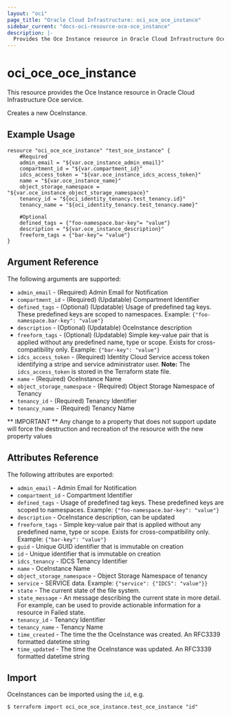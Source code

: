 ```yaml
---
layout: "oci"
page_title: "Oracle Cloud Infrastructure: oci_oce_oce_instance"
sidebar_current: "docs-oci-resource-oce-oce_instance"
description: |-
  Provides the Oce Instance resource in Oracle Cloud Infrastructure Oce service
---
```


# oci_oce_oce_instance
This resource provides the Oce Instance resource in Oracle Cloud Infrastructure Oce service.

Creates a new OceInstance.


## Example Usage

```hcl
resource "oci_oce_oce_instance" "test_oce_instance" {
	#Required
	admin_email = "${var.oce_instance_admin_email}"
	compartment_id = "${var.compartment_id}"
	idcs_access_token = "${var.oce_instance_idcs_access_token}"
	name = "${var.oce_instance_name}"
	object_storage_namespace = "${var.oce_instance_object_storage_namespace}"
	tenancy_id = "${oci_identity_tenancy.test_tenancy.id}"
	tenancy_name = "${oci_identity_tenancy.test_tenancy.name}"

	#Optional
	defined_tags = {"foo-namespace.bar-key"= "value"}
	description = "${var.oce_instance_description}"
	freeform_tags = {"bar-key"= "value"}
}
```

## Argument Reference

The following arguments are supported:

* `admin_email` - (Required) Admin Email for Notification
* `compartment_id` - (Required) (Updatable) Compartment Identifier
* `defined_tags` - (Optional) (Updatable) Usage of predefined tag keys. These predefined keys are scoped to namespaces. Example: `{"foo-namespace.bar-key": "value"}` 
* `description` - (Optional) (Updatable) OceInstance description
* `freeform_tags` - (Optional) (Updatable) Simple key-value pair that is applied without any predefined name, type or scope. Exists for cross-compatibility only. Example: `{"bar-key": "value"}` 
* `idcs_access_token` - (Required) Identity Cloud Service access token identifying a stripe and service administrator user. 
        **Note:** The `idcs_access_token` is stored in the Terraform state file.
* `name` - (Required) OceInstance Name
* `object_storage_namespace` - (Required) Object Storage Namespace of Tenancy
* `tenancy_id` - (Required) Tenancy Identifier
* `tenancy_name` - (Required) Tenancy Name


** IMPORTANT **
Any change to a property that does not support update will force the destruction and recreation of the resource with the new property values

## Attributes Reference

The following attributes are exported:

* `admin_email` - Admin Email for Notification
* `compartment_id` - Compartment Identifier
* `defined_tags` - Usage of predefined tag keys. These predefined keys are scoped to namespaces. Example: `{"foo-namespace.bar-key": "value"}` 
* `description` - OceInstance description, can be updated
* `freeform_tags` - Simple key-value pair that is applied without any predefined name, type or scope. Exists for cross-compatibility only. Example: `{"bar-key": "value"}` 
* `guid` - Unique GUID identifier that is immutable on creation
* `id` - Unique identifier that is immutable on creation
* `idcs_tenancy` - IDCS Tenancy Identifier
* `name` - OceInstance Name
* `object_storage_namespace` - Object Storage Namespace of tenancy
* `service` - SERVICE data. Example: `{"service": {"IDCS": "value"}}` 
* `state` - The current state of the file system.
* `state_message` - An message describing the current state in more detail. For example, can be used to provide actionable information for a resource in Failed state.
* `tenancy_id` - Tenancy Identifier
* `tenancy_name` - Tenancy Name
* `time_created` - The time the the OceInstance was created. An RFC3339 formatted datetime string
* `time_updated` - The time the OceInstance was updated. An RFC3339 formatted datetime string

## Import

OceInstances can be imported using the `id`, e.g.

```
$ terraform import oci_oce_oce_instance.test_oce_instance "id"
```

